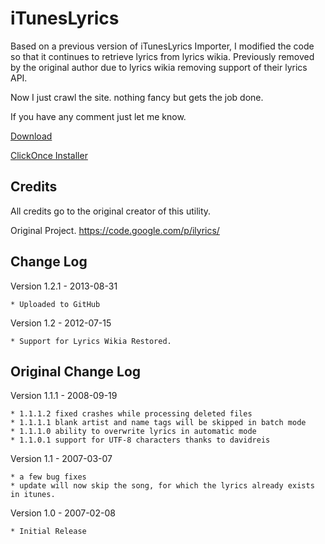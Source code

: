 iTunesLyrics
============

Based on a previous version of iTunesLyrics Importer, I modified the code so that it continues to retrieve lyrics from lyrics wikia. Previously removed by the original author due to lyrics wikia removing support of their lyrics API.

Now I just crawl the site. nothing fancy but gets the job done. 

If you have any comment just let me know.

[Download](http://amd989.github.io/Publish/iTunesLyrics/iTunesLyrics.zip)


[ClickOnce Installer](http://amd989.github.io/Publish/iTunesLyrics/iTuneslyrics.application)

Credits
-------

All credits go to the original creator of this utility. 

Original Project.
https://code.google.com/p/ilyrics/


Change Log
----------

Version 1.2.1 - 2013-08-31

    * Uploaded to GitHub

Version 1.2 - 2012-07-15

    * Support for Lyrics Wikia Restored.


Original Change Log
-------------------


Version 1.1.1 - 2008-09-19

    * 1.1.1.2 fixed crashes while processing deleted files
    * 1.1.1.1 blank artist and name tags will be skipped in batch mode
    * 1.1.1.0 ability to overwrite lyrics in automatic mode
    * 1.1.0.1 support for UTF-8 characters thanks to davidreis 

Version 1.1 - 2007-03-07

    * a few bug fixes
    * update will now skip the song, for which the lyrics already exists in itunes. 

Version 1.0 - 2007-02-08

    * Initial Release 
